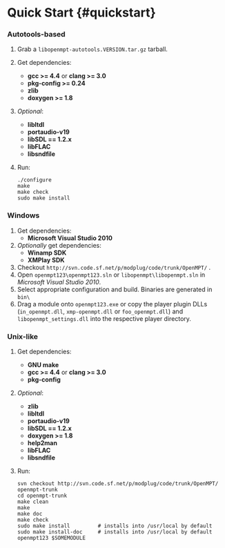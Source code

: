 
Quick Start {#quickstart}
===========


### Autotools-based

 1. Grab a `libopenmpt-autotools.VERSION.tar.gz` tarball.
 2. Get dependencies:
     -  **gcc >= 4.4** or **clang >= 3.0**
     -  **pkg-config >= 0.24**
     -  **zlib**
     -  **doxygen >= 1.8**
 3. *Optional*:
     -  **libltdl**
     -  **portaudio-v19**
     -  **libSDL == 1.2.x**
     -  **libFLAC**
     -  **libsndfile**
 4. Run:
    
        ./configure
        make
        make check
        sudo make install

### Windows

 1. Get dependencies:
     -  **Microsoft Visual Studio 2010**
 2. *Optionally* get dependencies:
     -  **Winamp SDK**
     -  **XMPlay SDK**
 3. Checkout `http://svn.code.sf.net/p/modplug/code/trunk/OpenMPT/` .
 4. Open `openmpt123\openmpt123.sln` or `libopenmpt\libopenmpt.sln` in *Microsoft Visual Studio 2010*.
 5. Select appropriate configuration and build. Binaries are generated in `bin\`
 6. Drag a module onto `openmpt123.exe` or copy the player plugin DLLs (`in_openmpt.dll`, `xmp-openmpt.dll` or `foo_openmpt.dll`) and `libopenmpt_settings.dll` into the respective player directory.

### Unix-like

 1. Get dependencies:
     -  **GNU make**
     -  **gcc >= 4.4** or **clang >= 3.0**
     -  **pkg-config**
 2. *Optional*:
     -  **zlib**
     -  **libltdl**
     -  **portaudio-v19**
     -  **libSDL == 1.2.x**
     -  **doxygen >= 1.8**
     -  **help2man**
     -  **libFLAC**
     -  **libsndfile**
 3. Run:
    
        svn checkout http://svn.code.sf.net/p/modplug/code/trunk/OpenMPT/ openmpt-trunk
        cd openmpt-trunk
        make clean
        make
        make doc
        make check
        sudo make install         # installs into /usr/local by default
        sudo make install-doc     # installs into /usr/local by default
        openmpt123 $SOMEMODULE

